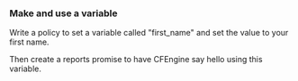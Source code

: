 ### Make and use a variable

Write a policy to set a variable called "first_name" and set the value to your first name.

Then create a reports promise to have CFEngine say hello using this variable.


